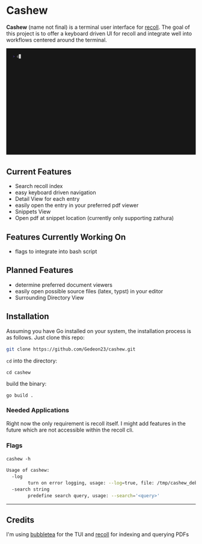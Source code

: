 # Cashew

**Cashew** (name not final) is a terminal user interface for [recoll](https://recoll.org).
The goal of this project is to offer a keyboard driven UI for recoll and integrate well into workflows centered around the terminal.

![basic usage](./media/cashew.gif)


## Current Features

- Search recoll index
- easy keyboard driven navigation
- Detail View for each entry
- easily open the entry in your preferred pdf viewer
- Snippets View
- Open pdf at snippet location (currently only supporting zathura)

## Features Currently Working On

- flags to integrate into bash script

## Planned Features

- determine preferred document viewers
- easily open possible source files (latex, typst) in your editor 
- Surrounding Directory View


## Installation

Assuming you have Go installed on your system, the installation process is as follows.
Just clone this repo:
```sh
git clone https://github.com/Gedeon23/cashew.git  
```

`cd` into the directory:
```
cd cashew
```

build the binary:
```
go build .
```

### Needed Applications

Right now the only requirement is recoll itself. I might add features in the future which are not accessible within the recoll cli.


### Flags

`cashew -h`
```bash
Usage of cashew:
  -log
    	turn on error logging, usage: --log=true, file: /tmp/cashew_debug.log, default: false
  -search string
    	predefine search query, usage: --search='<query>'
```


---

## Credits
I'm using [bubbletea](https://github.com/charmbracelet/bubbletea) for the TUI and [recoll](https://recoll.org) for indexing and querying PDFs
